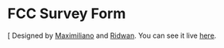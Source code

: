 # FCC Survey Form
[
Designed by [Maximiliano](https://github.com/mistermaxis) and [Ridwan](https://github.com/RIDUMATICS). You can see it live [here](https://ridumatics.github.io/Microverse-trials-2/).